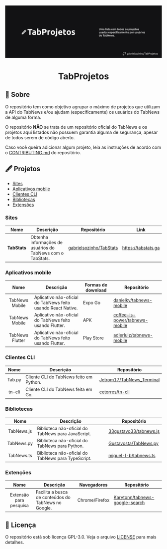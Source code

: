 ![Banner do projeto - TabProjetos - uma lista com todos os projetos usados especificamente por usuários do TabNews](/TabProjetos%20Banner.png)

<div align="center">

# TabProjetos

</div>

## 🧐 Sobre
O repositório tem como objetivo agrupar o máximo de projetos que utilizam a API do TabNews e/ou ajudam (especificamente) os usuários do TabNews de alguma forma. 

O repositório **NÃO** se trata de um repositório oficial do TabNews e os projetos aqui listados não possuem garantia alguma de segurança, apesar de todos serem de código aberto.

Caso você queira adicionar algum projeto, leia as instruções de acordo com o [CONTRIBUTING.md](/CONTRIBUTING.md) do repositório.


## 🖋 Projetos
- [Sites](#sites)
- [Aplicativos mobile](#mobile)
- [Clientes CLI](#cli)
- [Bibliotecas](#bibliotecas)
- [Extensões](#extensoes)


<div id="sites"/>

### Sites
| Nome | Descrição | Repositório | Link |
|:----:|-----------|-------------|------|
| **TabStats** | Obtenha informações de usuários do TabNews com o TabStats. | [gabrielsozinho/TabStats](https://github.com/gabrielsozinho/TabStats/) | https://tabstats.ga |


<div id="mobile"/>

### Aplicativos mobile
| Nome | Descrição | Formas de download | Repositório |
|:----:|-----------|--------------------|-------------|
| TabNews Mobile | Aplicativo não-oficial do TabNews feito usando React Native. | Expo Go | [danielkv/tabnews-mobile](https://github.com/danielkv/tabnews-mobile) |
| TabNews Mobile | Aplicativo não-oficial do TabNews feito usando Flutter. | APK | [coffee-is-power/tabnews-mobile](https://github.com/coffee-is-power/tabnews-mobile/) |
| TabNews Flutter | Aplicativo não-oficial do TabNews feito usando Flutter. | Play Store | [adlerluiz/tabnews-mobile](https://github.com/adlerluiz/tabnews-mobile) |


<div id="cli"/>

### Clientes CLI
| Nome | Descrição | Repositório |
|:----:|-----------|-------------|
| Tab.py | Cliente CLI do TabNews feito em Python. | [Jetrom17/TabNews_Terminal](https://github.com/Jetrom17/TabNews_Terminal)
| tn-cli | Cliente CLI do TabNews feita em Go. | [cetorres/tn-cli](https://github.com/cetorres/tn-cli) |


<div id="bibliotecas"/>

### Bibliotecas
| Nome | Descrição | Repositório |
|:----:|-----------|-------------|
| TabNews.js | Biblioteca não-oficial do TabNews para JavaScript. | [33gustavo33/tabnews.js](https://github.com/33gustavo33/tabnews.js)
| TabNews.py | Biblioteca não-oficial do TabNews para Python. | [Gustavosta/TabNews.py](https://github.com/Gustavosta/TabNews.py) |
| TabNews.ts | Biblioteca não-oficial do TabNews para TypeScript. | [miguel-l-b/tabnews.ts](https://github.com/miguel-l-b/tabnews.ts)


<div id="extensoes"/>

### Extenções
| Nome | Descrição | Navegadores | Repositório |
|:----:|-----------|-------------|-------------|
| Extensão para pesquisa | Facilita a busca de conteúdos do TabNews no Google. | Chrome/Firefox | [Karytonn/tabnews-google-search](https://github.com/Karytonn/tabnews-google-search)


## 📝 Licença
O repositório está sob licença GPL-3.0. Veja o arquivo [LICENSE](/LICENSE) para mais detalhes.
